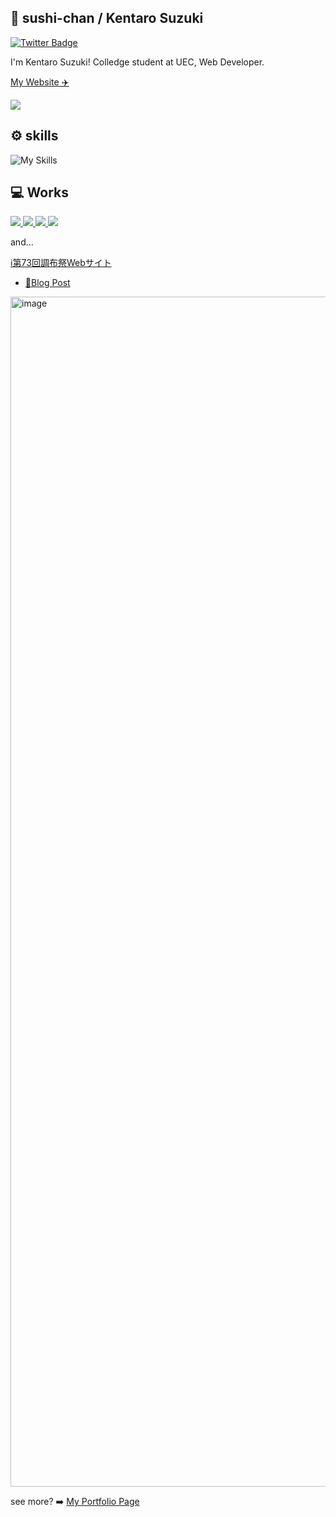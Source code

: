 ## 🍣 sushi-chan / Kentaro Suzuki
[![Twitter Badge](https://img.shields.io/badge/twitter-%40sushi__chan__dev-blue?style=for-the-badge&logo=twitter)](https://x.com/sushi_chan_dev)

I'm Kentaro Suzuki! Colledge student at UEC, Web Developer.

[My Website ✈️](https://www.sushichan.live)

<!-- github-readme-stats -->
<picture>
<source
  srcset="https://github-readme-stats-two-xi-45.vercel.app/api?username=sushi-chaaaan&show_icons=true&theme=dark"
  media="(prefers-color-scheme: dark)"
/>
<source
  srcset="https://github-readme-stats-two-xi-45.vercel.app/api?username=sushi-chaaaan&show_icons=true"
  media="(prefers-color-scheme: light), (prefers-color-scheme: no-preference)"
/>
<img src="https://github-readme-stats-two-xi-45.vercel.app/api?username=sushi-chaaaan&show_icons=true" />
</picture>

## ⚙️ skills
![My Skills](https://skillicons.dev/icons?theme=light&perline=5&i=html,css,tailwind,js,ts,nextjs,react,astro,nodejs,vite,workers,cloudflare,py,docker,git,github,githubactions,discord,twitter,vscode)

## 💻 Works

<a href="https://github.com/sushi-chaaaan/tiny-yosegaki-prototype" target="_blank">
<picture>
<source
  srcset="https://github-readme-stats-two-xi-45.vercel.app/api/pin/?username=sushi-chaaaan&repo=tiny-yosegaki-prototype&theme=dark"
  media="(prefers-color-scheme: dark)"
/>
<source
  srcset="https://github-readme-stats-two-xi-45.vercel.app/api/pin/?username=sushi-chaaaan&repo=tiny-yosegaki-prototype"
  media="(prefers-color-scheme: light), (prefers-color-scheme: no-preference)"
/>
<img src="https://github-readme-stats-two-xi-45.vercel.app/api/pin/?username=sushi-chaaaan&repo=tiny-yosegaki-prototype" />
</picture>
</a>

<a href="https://github.com/sushi-chaaaan/sushichann.live" target="_blank">
<picture>
<source
  srcset="https://github-readme-stats-two-xi-45.vercel.app/api/pin/?username=sushi-chaaaan&repo=sushichan.live&theme=dark"
  media="(prefers-color-scheme: dark)"
/>
<source
  srcset="https://github-readme-stats-two-xi-45.vercel.app/api/pin/?username=sushi-chaaaan&repo=sushichan.live"
  media="(prefers-color-scheme: light), (prefers-color-scheme: no-preference)"
/>
<img src="https://github-readme-stats-two-xi-45.vercel.app/api/pin/?username=sushi-chaaaan&repo=sushichan.live" />
</picture>
</a>

<a href="https://github.com/sushi-chaaaan/ductile-ui" target="_blank">
<picture>
<source
  srcset="https://github-readme-stats-two-xi-45.vercel.app/api/pin/?username=sushi-chaaaan&repo=ductile-ui&theme=dark"
  media="(prefers-color-scheme: dark)"
/>
<source
  srcset="https://github-readme-stats-two-xi-45.vercel.app/api/pin/?username=sushi-chaaaan&repo=ductile-ui"
  media="(prefers-color-scheme: light), (prefers-color-scheme: no-preference)"
/>
<img src="https://github-readme-stats-two-xi-45.vercel.app/api/pin/?username=sushi-chaaaan&repo=ductile-ui" />
</picture>
</a>

<a href="https://github.com/VirtualLiveLab/Mikubot" target="_blank">
<picture>
<source
  srcset="https://github-readme-stats-two-xi-45.vercel.app/api/pin/?username=VirtualLiveLab&repo=Mikubot&theme=dark"
  media="(prefers-color-scheme: dark)"
/>
<source
  srcset="https://github-readme-stats-two-xi-45.vercel.app/api/pin/?username=VirtualLiveLab&repo=Mikubot"
  media="(prefers-color-scheme: light), (prefers-color-scheme: no-preference)"
/>
<img src="https://github-readme-stats-two-xi-45.vercel.app/api/pin/?username=VirtualLiveLab&repo=Mikubot" />
</picture>
</a>

and...

[ℹ️第73回調布祭Webサイト](https://73rd.chofusai.jp)
- [📝Blog Post](https://www.sushichan.live/blog/post/tech/chofusai-2023-website/)

<img width="1904" alt="image" src="https://github.com/sushi-chaaaan/sushi-chaaaan/assets/71284054/eb257bc4-95ba-459a-9077-a08a89edc51e">

see more? ➡️ [My Portfolio Page](https://www.sushichan.live/portfolio)
